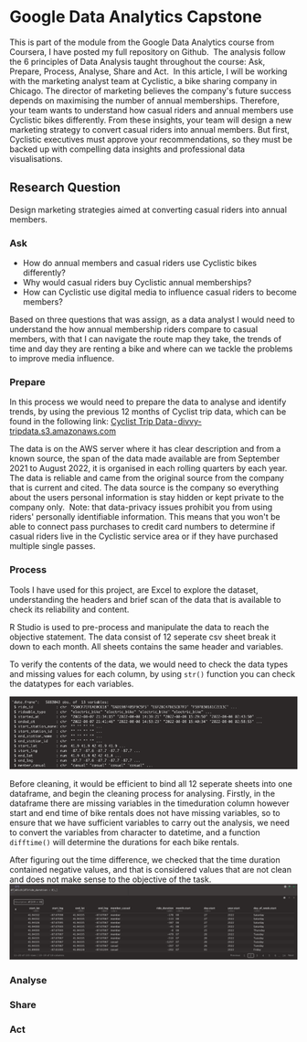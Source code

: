 # Google Data Analytics Capstone
This is part of the module from the Google Data Analytics course from Coursera, I have posted my full repository on Github. 
The analysis follow the 6 principles of Data Analysis taught throughout the course: Ask, Prepare, Process, Analyse, Share and Act. 
In this article, I will be working with the marketing analyst team at Cyclistic, a bike sharing company in Chicago. The director of marketing believes the company's future success depends on maximising the number of annual memberships. Therefore, your team wants to understand how casual riders and annual members use Cyclistic bikes differently. From these insights, your team will design a new marketing strategy to convert casual riders into annual members. But first, Cyclistic executives must approve your recommendations, so they must be backed up with compelling data insights and professional data visualisations.

## Research Question
Design marketing strategies aimed at converting casual riders into annual members.

### Ask
- How do annual members and casual riders use Cyclistic bikes differently?
- Why would casual riders buy Cyclistic annual memberships?
- How can Cyclistic use digital media to influence casual riders to become members?

Based on three questions that was assign, as a data analyst I would need to understand the how annual membership riders compare to casual members, with that I can navigate the route map they take, the trends of time and day they are renting a bike and where can we tackle the problems to improve media influence.

### Prepare
In this process we would need to prepare the data to analyse and identify trends, by using the previous 12 months of Cyclist trip data, which can be found in the following link: [Cyclist Trip Data - divvy-tripdata.s3.amazonaws.com](https://divvy-tripdata.s3.amazonaws.com/index.html)

The data is on the AWS server where it has clear description and from a known source, the span of the data made available are from September 2021 to August 2022, it is organised in each rolling quarters by each year. The data is reliable and came from the original source from the company that is current and cited. The data source is the company so everything about the users personal information is stay hidden or kept private to the company only. 
Note: that data-privacy issues prohibit you from using riders' personally identifiable information. This means that you won't be able to connect pass purchases to credit card numbers to determine if casual riders live in the Cyclistic service area or if they have purchased multiple single passes.

### Process
Tools I have used for this project, are Excel to explore the dataset, understanding the headers and brief scan of the data that is available to check its reliability and content. 

R Studio is used to pre-process and manipulate the data to reach the objective statement. The data consist of 12 seperate csv sheet break it down to each month. All sheets contains the same header and variables.

To verify the contents of the data, we would need to check the data types and missing values for each column, by using `str()` function you can check the datatypes for each variables. 

![str_function](str_function.png)

Before cleaning, it would be efficient to bind all 12 seperate sheets into one dataframe, and begin the cleaning process for analysing. Firstly, in the dataframe there are missing variables in the timeduration column however start and end time of bike rentals does not have missing variables, so to ensure that we have sufficient variables to carry out the analysis, we need to convert the variables from character to datetime, and a function `difftime()` will determine the durations for each bike rentals. 

After figuring out the time difference, we checked that the time duration contained negative values, and that is considered values that are not clean and does not make sense to the objective of the task.
![trip_duration](trip_duration.png)

### Analyse


### Share


### Act
